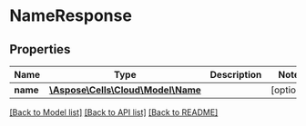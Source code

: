 # NameResponse

## Properties
Name | Type | Description | Notes
------------ | ------------- | ------------- | -------------
**name** | [**\Aspose\Cells\Cloud\Model\Name**](Name.md) |  | [optional] 

[[Back to Model list]](../README.md#documentation-for-models) [[Back to API list]](../README.md#documentation-for-api-endpoints) [[Back to README]](../README.md)


